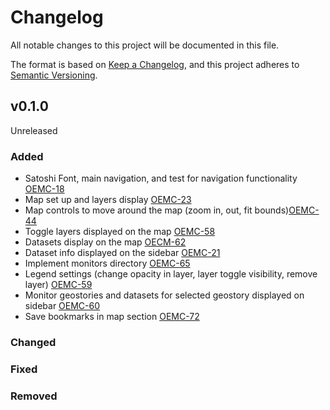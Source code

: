 # Changelog

All notable changes to this project will be documented in this file.

The format is based on [Keep a Changelog](https://keepachangelog.com/en/1.0.0/),
and this project adheres to [Semantic Versioning](https://semver.org/spec/v2.0.0.html).


## v0.1.0

Unreleased

### Added
- Satoshi Font, main navigation, and test for navigation functionality [OEMC-18](https://vizzuality.atlassian.net/browse/OEMC-18)
- Map set up and layers display [OEMC-23](https://vizzuality.atlassian.net/jira/software/c/projects/OEMC/boards/95?selectedIssue=OEMC-23)
- Map controls to move around the map (zoom in, out, fit bounds)[OEMC-44](https://vizzuality.atlassian.net/browse/OEMC-44?atlOrigin=eyJpIjoiMGYzNzk5OWQwNmExNDRkNjllOWE5NWMxNjc4MmIwMmQiLCJwIjoiaiJ9)
- Toggle layers displayed on the map [OEMC-58](https://vizzuality.atlassian.net/browse/OEMC-58?atlOrigin=eyJpIjoiMTgyZDgyNzgzNzBhNGMxODljZThjYTk0YTQ3N2VkYzciLCJwIjoiaiJ9)
- Datasets display on the map [OECM-62](https://vizzuality.atlassian.net/browse/OEMC-62?atlOrigin=eyJpIjoiZThhZDBmZTQyYTJiNDM1ZmFmZWI4MzZhNGNjYjkzMWMiLCJwIjoiaiJ9)
- Dataset info displayed on the sidebar [OEMC-21](https://vizzuality.atlassian.net/browse/OEMC-21?atlOrigin=eyJpIjoiZmM3NzkwNjlhMjA0NDUwOWExNDhiOGM0ODMwYTRkZGEiLCJwIjoiaiJ9)
- Implement monitors directory [OEMC-65](https://vizzuality.atlassian.net/browse/OEMC-65?atlOrigin=eyJpIjoiZGZmYjJiNTg1NmY3NDhiM2I5NTNmMWZmMTIwZjA2NDMiLCJwIjoiaiJ9)
- Legend settings (change opacity in layer, layer toggle visibility, remove layer) [OEMC-59](https://vizzuality.atlassian.net/browse/OEMC-59?atlOrigin=eyJpIjoiNDI0NzBkYmExODFmNGVjODllZDk3NTAyNjY4M2YwYzAiLCJwIjoiaiJ9)
- Monitor geostories and datasets for selected geostory displayed on sidebar [OEMC-60](https://vizzuality.atlassian.net/browse/OEMC-60?atlOrigin=eyJpIjoiZjc4YjlhMTUzNTZkNGVmMWFhN2Y0OWI3ZDUyNWM2NDUiLCJwIjoiaiJ9)
- Save bookmarks in map section [OEMC-72](https://vizzuality.atlassian.net/browse/OEMC-72?atlOrigin=eyJpIjoiYzg4MTQ2ZmJjZDQzNDBhMmI5NDg3M2YyZjM0Mzc4ZmUiLCJwIjoiaiJ9)



### Changed


### Fixed


### Removed
